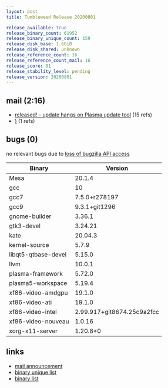 ```yaml
---
layout: post
title: Tumbleweed Release 20200801

release_available: true
release_binary_count: 61952
release_binary_unique_count: 159
release_disk_base: 1.6GiB
release_disk_shared: unknown
release_reference_count: 16
release_reference_count_mail: 16
release_score: 81
release_stability_level: pending
release_version: 20200801
---
```


## mail (2:16)

- [released! - update hangs on Plasma update tool](https://lists.opensuse.org/opensuse-factory/2020-08/msg00007.html) (15 refs)
- [)](https://lists.opensuse.org/opensuse-factory/2020-08/msg00010.html) (1 refs)

## bugs (0)

<!--more-->

no relevant bugs due to [loss of bugzilla API access](https://bugzilla.opensuse.org/show_bug.cgi?id=1157722)

Binary | Version
--- | ---
Mesa | 20.1.4
gcc | 10
gcc7 | 7.5.0+r278197
gcc9 | 9.3.1+git1296
gnome-builder | 3.36.1
gtk3-devel | 3.24.21
kate | 20.04.3
kernel-source | 5.7.9
libqt5-qtbase-devel | 5.15.0
llvm | 10.0.1
plasma-framework | 5.72.0
plasma5-workspace | 5.19.4
xf86-video-amdgpu | 19.1.0
xf86-video-ati | 19.1.0
xf86-video-intel | 2.99.917+git8674.25c9a2fcc
xf86-video-nouveau | 1.0.16
xorg-x11-server | 1.20.8+0

## links

- [mail announcement](https://lists.opensuse.org/opensuse-factory/2020-08/msg00006.html)
- [binary unique list](http://download.opensuse.org/history/20200801/rpm.unique.list)
- [binary list](http://download.opensuse.org/history/20200801/rpm.list)
